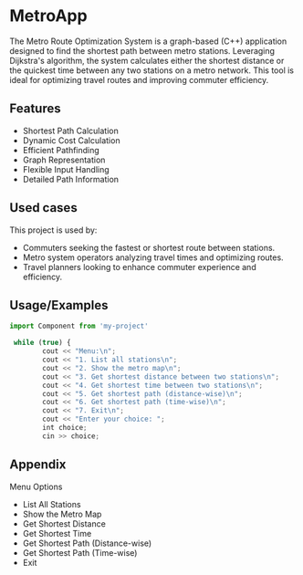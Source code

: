 
# MetroApp

The Metro Route Optimization System is a graph-based (C++) application designed to find the shortest path between metro stations. Leveraging Dijkstra's algorithm, the system calculates either the shortest distance or the quickest time between any two stations on a metro network. This tool is ideal for optimizing travel routes and improving commuter efficiency.


## Features

- Shortest Path Calculation
- Dynamic Cost Calculation
- Efficient Pathfinding
- Graph Representation
- Flexible Input Handling
- Detailed Path Information


## Used cases

This project is used by:

- Commuters seeking the fastest or shortest route between stations.
- Metro system operators analyzing travel times and optimizing routes.
- Travel planners looking to enhance commuter experience and efficiency.


## Usage/Examples

```javascript
import Component from 'my-project'

 while (true) {
        cout << "Menu:\n";
        cout << "1. List all stations\n";
        cout << "2. Show the metro map\n";
        cout << "3. Get shortest distance between two stations\n";
        cout << "4. Get shortest time between two stations\n";
        cout << "5. Get shortest path (distance-wise)\n";
        cout << "6. Get shortest path (time-wise)\n";
        cout << "7. Exit\n";
        cout << "Enter your choice: ";
        int choice;
        cin >> choice;

```


## Appendix

Menu Options
- List All Stations
- Show the Metro Map
- Get Shortest Distance
- Get Shortest Time
- Get Shortest Path (Distance-wise)
- Get Shortest Path (Time-wise)
- Exit

